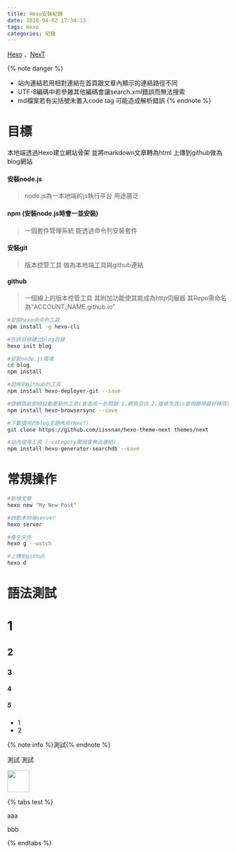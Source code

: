 ```yaml
---
title: Hexo安裝紀錄
date: 2018-04-02 17:34:13
tags: Hexo
categories: 紀錄
---
```

[Hexo](https://hexo.io/zh-tw/docs/) 、[NexT](https://theme-next.iissnan.com/)


{% note danger %}
- 站內連結若用相對連結在首頁跟文章內顯示的連結路徑不同
- UTF-8編碼中若參雜其他編碼會讓search.xml錯誤而無法搜索
- md檔案若有尖括號未置入code tag 可能造成解析錯誤
{% endnote %}

目標
======
本地端透過Hexo建立網站骨架 並將markdown文章轉為html 上傳到github做為blog網站
<!-- more -->

#### 安裝node.js
> node.js為一本地端的js執行平台 用途廣泛

#### npm (安裝node.js時會一並安裝)
> 一個套件管理系統 能透過命令列安裝套件

#### 安裝git
> 版本控管工具 做為本地端工具與github連結

#### github
> 一個線上的版本控管工具 其附加功能使其能成為http伺服器
> 其Repo需命名為"ACCOUNT_NAME.github.io"


```sh
#安裝hexo命令列工具
npm install -g hexo-cli

#在該目錄建立blog目錄
hexo init blog

#安裝node.js環境
cd blog
npm install

#發佈到github的工具
npm install hexo-deployer-git --save

#使網頁能即時自動更新的工具(會造成一些問題 1.網頁空白 2.搜尋失效)(查問題時最好移除)
npm install hexo-browsersync --save

#下載慣用的blog主題佈局(NexT)
git clone https://github.com/iissnan/hexo-theme-next themes/next

#站內搜尋工具 (:category開頭會無法連結)
npm install hexo-generator-searchdb --save
```


常規操作
======

```sh
#新增文章
hexo new "My New Post"

#啟動本地端server
hexo server

#產生文件
hexo g --watch

#上傳到github
hexo d
```

語法測試
======

# 1
## 2
### 3
#### 4
##### 5
- 1
- 2

{% note info %}測試{% endnote %}

<span class="inline-green">測試</span> <span class="inline-path">測試</span>


 <img src="http://macdown.uranusjr.com/static/images/logo-160.png" width = "50" height = "50" alt="" style="margin-left:0px" />

{% tabs test %}
<!-- tab A -->
  aaa
<!-- endtab -->

<!-- tab B -->
  bbb
<!-- endtab -->
{% endtabs %}
